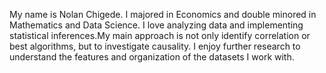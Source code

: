 My name is Nolan Chigede. I majored in Economics and double minored in Mathematics and Data Science. I love analyzing data and implementing statistical inferences.My main approach is not only identify correlation or best algorithms, but to investigate causality. I enjoy further research to understand the features and organization of the datasets I work with.
